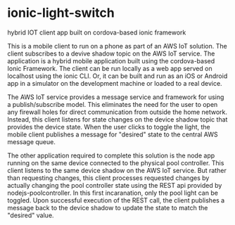 # ionic-light-switch
hybrid IOT client app built on cordova-based ionic framework

This is a mobile client to run on a phone as part of an AWS IoT solution.  The client subscribes to a devive shadow topic 
on the AWS IoT service.  The application is a hybrid mobile application built using the cordova-based Ionic Framework.  The client
can be run locally as a web app served on localhost using the ionic CLI.  Or, it can be built and run as an iOS or Android app 
in a simulator on the development machine or loaded to a real device.

The AWS IoT service provides a message service and framework for using a publish/subscribe model.  This eliminates the need for the user to open any firewall holes for direct communication from outside the home network.  Instead, this client listens for state changes on the device shadow topic that provides the device state.  When the user clicks to toggle the light, the mobile client publishes a message for "desired" state to the central AWS message queue.

The other application required to complete this solution is the node app running on the same device connected to the physical pool controller.  This client listens to the same device shadow on the AWS IoT service.  But rather than requesting changes, this client processes requested changes by actually changing the pool controller state using the REST api provided by nodejs-poolcontroller.  In this first incaranation, only the pool light can be toggled.  Upon successful execution of the REST call, the client publishes a message back to the device shadow to update the state to match the "desired" value.
